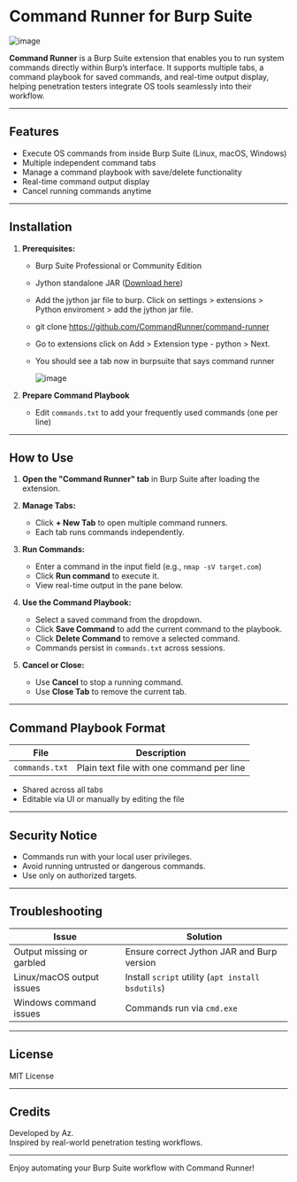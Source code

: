 # Command Runner for Burp Suite

![image](https://github.com/user-attachments/assets/530ae151-422d-4783-a974-362834a3871e)








**Command Runner** is a Burp Suite extension that enables you to run system commands directly within Burp’s interface. It supports multiple tabs, a command playbook for saved commands, and real-time output display, helping penetration testers integrate OS tools seamlessly into their workflow.

---

## Features

- Execute OS commands from inside Burp Suite (Linux, macOS, Windows)
- Multiple independent command tabs
- Manage a command playbook with save/delete functionality
- Real-time command output display
- Cancel running commands anytime

---

## Installation

1. **Prerequisites:**
   - Burp Suite Professional or Community Edition
   - Jython standalone JAR ([Download here](https://www.jython.org/download))
   - Add the jython jar file to burp. Click on settings > extensions > Python enviroment > add the jython jar file.
   - git clone https://github.com/CommandRunner/command-runner
   - Go to extensions click on Add > Extension type - python > Next.
   - You should see a tab now in burpsuite that says command runner
  
     ![image](https://github.com/user-attachments/assets/e6530413-3856-4a8a-8af4-c11b69449a27)


2. **Prepare Command Playbook**
   - Edit `commands.txt` to add your frequently used commands (one per line)

---

## How to Use

1. **Open the "Command Runner" tab** in Burp Suite after loading the extension.

2. **Manage Tabs:**
   - Click **+ New Tab** to open multiple command runners.
   - Each tab runs commands independently.

3. **Run Commands:**
   - Enter a command in the input field (e.g., `nmap -sV target.com`)
   - Click **Run command** to execute it.
   - View real-time output in the pane below.

4. **Use the Command Playbook:**
   - Select a saved command from the dropdown.
   - Click **Save Command** to add the current command to the playbook.
   - Click **Delete Command** to remove a selected command.
   - Commands persist in `commands.txt` across sessions.

5. **Cancel or Close:**
   - Use **Cancel** to stop a running command.
   - Use **Close Tab** to remove the current tab.

---

## Command Playbook Format

| File         | Description                       |
|--------------|---------------------------------|
| `commands.txt` | Plain text file with one command per line |

- Shared across all tabs
- Editable via UI or manually by editing the file

---

## Security Notice

- Commands run with your local user privileges.
- Avoid running untrusted or dangerous commands.
- Use only on authorized targets.

---

## Troubleshooting

| Issue                        | Solution                                               |
|------------------------------|-------------------------------------------------------|
| Output missing or garbled     | Ensure correct Jython JAR and Burp version             |
| Linux/macOS output issues     | Install `script` utility (`apt install bsdutils`)      |
| Windows command issues        | Commands run via `cmd.exe`                             |

---

## License

MIT License

---

## Credits

Developed by Az.  
Inspired by real-world penetration testing workflows.

---

Enjoy automating your Burp Suite workflow with Command Runner!

